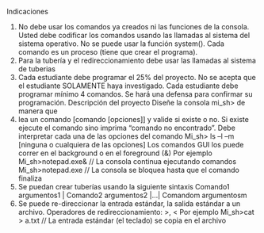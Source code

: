 Indicaciones
1. No debe usar los comandos ya creados ni las funciones de la consola. Usted debe codificar los comandos usando las llamadas al sistema del sistema operativo. No se puede usar la función system(). Cada comando es un proceso (tiene que crear el programa).
2. Para la tubería y el redireccionamiento debe usar las llamadas al sistema de tuberias
3. Cada estudiante debe programar el 25% del proyecto. No se acepta que el estudiante SOLAMENTE haya investigado. Cada estudiante debe programar mínimo 4 comandos. Se hará una defensa para confirmar su programación.
Descripción del proyecto
Diseñe la consola mi_sh> de manera que
1. lea un comando [comando [opciones]] y valide si existe o no. Si existe ejecute el comando sino imprima “comando no encontrado”. Debe interpretar cada una de las opciones del comando
Mi_sh> ls –l –m [ninguna o cualquiera de las opciones]
Los comandos GUI los puede correr en el background o en el foreground (&)
Por ejemplo
Mi_sh>notepad.exe& // La consola continua ejecutando comandos
Mi_sh>notepad.exe // La consola se bloquea hasta que el comando finaliza
2. Se puedan crear tuberías usando la siguiente sintaxis
Comando1 argumentos1 | Comando2 argumentos2 |…| Comandom argumentosm
3. Se puede re-direccionar la entrada estándar, la salida estándar a un archivo.
Operadores de redireccionamiento: >, <
Por ejemplo
Mi_sh>cat > a.txt // La entrada estándar (el teclado) se copia en el archivo
